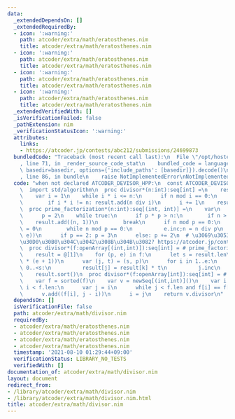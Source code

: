 ```yaml
---
data:
  _extendedDependsOn: []
  _extendedRequiredBy:
  - icon: ':warning:'
    path: atcoder/extra/math/eratosthenes.nim
    title: atcoder/extra/math/eratosthenes.nim
  - icon: ':warning:'
    path: atcoder/extra/math/eratosthenes.nim
    title: atcoder/extra/math/eratosthenes.nim
  - icon: ':warning:'
    path: atcoder/extra/math/eratosthenes.nim
    title: atcoder/extra/math/eratosthenes.nim
  - icon: ':warning:'
    path: atcoder/extra/math/eratosthenes.nim
    title: atcoder/extra/math/eratosthenes.nim
  _extendedVerifiedWith: []
  _isVerificationFailed: false
  _pathExtension: nim
  _verificationStatusIcon: ':warning:'
  attributes:
    links:
    - https://atcoder.jp/contests/abc212/submissions/24699873
  bundledCode: "Traceback (most recent call last):\n  File \"/opt/hostedtoolcache/Python/3.10.5/x64/lib/python3.10/site-packages/onlinejudge_verify/documentation/build.py\"\
    , line 71, in _render_source_code_stat\n    bundled_code = language.bundle(stat.path,\
    \ basedir=basedir, options={'include_paths': [basedir]}).decode()\n  File \"/opt/hostedtoolcache/Python/3.10.5/x64/lib/python3.10/site-packages/onlinejudge_verify/languages/nim.py\"\
    , line 86, in bundle\n    raise NotImplementedError\nNotImplementedError\n"
  code: "when not declared ATCODER_DEVISOR_HPP:\n  const ATCODER_DEVISOR_HPP* = 1\n\
    \  import std/algorithm\n  proc divisor*(n:int):seq[int] =\n    result = newSeq[int]()\n\
    \    var i = 1\n    while i * i <= n:\n      if n mod i == 0:\n        result.add(i)\n\
    \        if i * i != n: result.add(n div i)\n      i += 1\n    result.sort()\n\
    \  proc prime_factorization*(n:int):seq[(int, int)] =\n    var\n      n = n\n\
    \      p = 2\n    while true:\n      if p * p > n:\n        if n > 1:\n      \
    \    result.add((n, 1))\n        break\n      if n mod p == 0:\n        var e\
    \ = 0\n        while n mod p == 0:\n          e.inc;n = n div p\n        result.add((p,\
    \ e))\n      if p == 2: p = 3\n      else: p += 2\n  # \u3069\u3053\u304B\u306B\
    \u30D0\u30B0\u304C\u3042\u308B\u304B\u3082? https://atcoder.jp/contests/abc212/submissions/24699873\n\
    \  proc divisor*(f:openArray[(int,int)]):seq[int] = # prime_factorization => divisor\n\
    \    result = @[1]\n    for (p, e) in f:\n      let s = result.len\n      result.setLen(s\
    \ * (e + 1))\n      var (j, t) = (s, p)\n      for i in 1..e:\n        for k in\
    \ 0..<s:\n          result[j] = result[k] * t\n          j.inc\n        t *= p\n\
    \    result.sort()\n  proc divisor*(f:openArray[int]):seq[int] = # primes => divisor\n\
    \    var f = sorted(f)\n    var v = newSeq[(int,int)]()\n    var i = 0\n    while\
    \ i < f.len:\n      var j = i\n      while j < f.len and f[i] == f[j]: j.inc\n\
    \      v.add((f[i], j - i))\n      i = j\n    return v.divisor\n"
  dependsOn: []
  isVerificationFile: false
  path: atcoder/extra/math/divisor.nim
  requiredBy:
  - atcoder/extra/math/eratosthenes.nim
  - atcoder/extra/math/eratosthenes.nim
  - atcoder/extra/math/eratosthenes.nim
  - atcoder/extra/math/eratosthenes.nim
  timestamp: '2021-08-10 01:29:44+09:00'
  verificationStatus: LIBRARY_NO_TESTS
  verifiedWith: []
documentation_of: atcoder/extra/math/divisor.nim
layout: document
redirect_from:
- /library/atcoder/extra/math/divisor.nim
- /library/atcoder/extra/math/divisor.nim.html
title: atcoder/extra/math/divisor.nim
---
```

